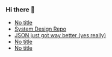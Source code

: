 ### Hi there 👋

<!-- daily.dev BOOKMARKS:START -->
- [No title](https://app.daily.dev/posts/dfCcxJwMJ?utm_source=rss&utm_medium=bookmarks&utm_campaign=PnGboN99PhXCxFrWGGg2C)
- [System Design Repo](https://app.daily.dev/posts/Q4LPQZ7hV?utm_source=rss&utm_medium=bookmarks&utm_campaign=PnGboN99PhXCxFrWGGg2C)
- [JSON just got way better &lpar;yes really&rpar;](https://app.daily.dev/posts/KwP92DMFm?utm_source=rss&utm_medium=bookmarks&utm_campaign=PnGboN99PhXCxFrWGGg2C)
- [No title](https://app.daily.dev/posts/F4ueopLCj?utm_source=rss&utm_medium=bookmarks&utm_campaign=PnGboN99PhXCxFrWGGg2C)
- [No title](https://app.daily.dev/posts/Oh2qNsJ9R?utm_source=rss&utm_medium=bookmarks&utm_campaign=PnGboN99PhXCxFrWGGg2C)
<!-- daily.dev BOOKMARKS:END -->

<!--
**dinesh4monto/dinesh4monto** is a ✨ _special_ ✨ repository because its `README.md` (this file) appears on your GitHub profile.

Here are some ideas to get you started:

- 🔭 I’m currently working on ...
- 🌱 I’m currently learning ...
- 👯 I’m looking to collaborate on ...
- 🤔 I’m looking for help with ...
- 💬 Ask me about ...
- 📫 How to reach me: ...
- 😄 Pronouns: ...
- ⚡ Fun fact: ...
-->
